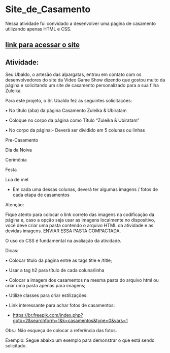 # Site_de_Casamento
Nessa atividade fui convidado a desenvolver uma página de casamento utilizando apenas HTML e CSS.

## [link para acessar o site](https://geovaneramirez.github.io/Site_de_Casamento/)




## Atividade:

Seu Ubaldo, o artesão das alpargatas, entrou em contato com os desenvolvedores do site da Video Game Show dizendo que gostou muito da página e solicitando um site de casamento personalizado para a sua filha Zuleika.

Para este projeto, o Sr. Ubaldo fez as seguintes solicitações:

• No título (aba) da página Casamento Zuleika & Ubiratam

• Coloque no corpo da página como Título “Zuleika & Ubiratam”

• No corpo da página:- Deverá ser dividido em 5 colunas ou linhas

Pre-Casamento

Dia da Noiva

Cerimônia

Festa

Lua de mel

- Em cada uma dessas colunas, deverá ter algumas imagens / fotos de cada etapa de casamentos

Atenção:

Fique atento para colocar o link correto das imagens na codificação da página e, caso a opção seja usar as imagens localmente no dispositivo, você deve criar uma pasta  contendo o arquivo HTML da atividade e as devidas imagens. ENVIAR ESSA PASTA COMPACTADA.

O uso do CSS é fundamental na avaliação da atividade.

Dicas:

• Colocar título da página entre as tags title e /title;

• Usar a tag h2 para título de cada coluna/linha

• Colocar a imagem dos casamentos na mesma pasta do arquivo html ou criar uma pasta apenas para imagens;

• Utilize classes para criar estilizações.

• Link interessante para achar fotos de casamentos:

- https://br.freepik.com/index.php?goto=2&searchform=1&k=casamentos&type=0&vars=1

Obs.: Não esqueça de colocar a referência das fotos.

Exemplo: Segue abaixo um exemplo para demonstrar o que está sendo solicitado.
